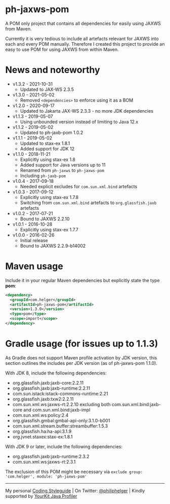 # ph-jaxws-pom

A POM only project that contains all dependencies for easily using JAXWS from Maven.

Currently it is very tedious to include all artefacts relevant for JAXWS into each and every POM manually.
Therefore I created this project to provide an easy to use POM for using JAXWS from within Maven.

# News and noteworthy

* v1.3.2 - 2021-10-31
    * Updated to JAX-WS 2.3.5
* v1.3.0 - 2021-05-02
    * Removed `<dependencies>` to enforce using it as a BOM
* v1.2.0 - 2020-09-17
    * Updated to Jakarta JAX-WS 2.3.3 - no more JDK dependencies
* v1.1.3 - 2019-05-07
    * Using unbounded version instead of limiting to Java 12.x
* v1.1.2 - 2019-05-02
    * Updated to ph-jaxb-pom 1.0.2
* v1.1.1 - 2019-05-02
    * Updated to stax-ex 1.8.1
    * Added support for JDK 12
* v1.1.0 - 2018-11-21
    * Explicitly using stax-ex 1.8
    * Added support for Java versions up to 11
    * Renamed from `ph-jaxws` to `ph-jaxws-pom`
    * Including `ph-jaxb-pom`
* v1.0.4 - 2017-09-18
    * Needed explicit excludes for `com.sun.xml.bind` artefacts
* v1.0.3 - 2017-09-12
    * Explicitly using stax-ex 1.7.8
    * Switching from `com.sun.xml.bind` artefacts to `org.glassfish.jaxb` artefacts
* v1.0.2 - 2017-07-21
    * Bound to JAXWS 2.2.10
* v1.0.1 - 2016-10-28
    * Explicitly using stax-ex 1.7.7
* v1.0.0 - 2016-02-26
    * Initial release
    * Bound to JAXWS 2.2.9-b14002

# Maven usage

Include it in your regular Maven dependencies but explicitly state the type **pom**:

```xml
<dependency>
  <groupId>com.helger</groupId>
  <artifactId>ph-jaxws-pom</artifactId>
  <version>1.3.0</version>
  <type>pom</type>
  <scope>import</scope>
</dependency>
```

# Gradle usage (for issues up to 1.1.3)

As Gradle does not support Maven profile activation by JDK version, this section outlines the includes per JDK version (as of ph-jaxws-pom 1.1.0).

With JDK 8, include the following dependencies:
* org.glassfish.jaxb:jaxb-core:2.2.11
* org.glassfish.jaxb:jaxb-runtime:2.2.11
* com.sun.istack:istack-commons-runtime:2.21
* org.glassfish.jaxb:txw2:2.2.11
* com.sun.xml.ws:jaxws-rt:2.2.10 excluding both com.sun.xml.bind:jaxb-core and com.sun.xml.bind:jaxb-impl
* com.sun.xml.ws:policy:2.4
* org.glassfish.gmbal:gmbal-api-only:3.1.0-b001
* com.sun.xml.stream.buffer:streambuffer:1.5.3
* org.glassfish.ha:ha-api:3.1.9
* org.jvnet.staxex:stax-ex:1.8.1

With JDK 9 or later, include the following dependencies:
* org.glassfish.jaxb:jaxb-runtime:2.3.2
* com.sun.xml.ws:jaxws-rt:2.3.1

The exclusion of this POM might be necessary via `exclude group: 'com.helger', module: 'ph-jaxws-pom'`

---

My personal [Coding Styleguide](https://github.com/phax/meta/blob/master/CodingStyleguide.md) |
On Twitter: <a href="https://twitter.com/philiphelger">@philiphelger</a> |
Kindly supported by [YourKit Java Profiler](https://www.yourkit.com)